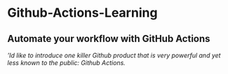 # Github-Actions-Learning
## Automate your workflow with GitHub Actions

*’Id like to introduce one killer Github product that is very powerful and yet less known to the public: Github Actions.*
